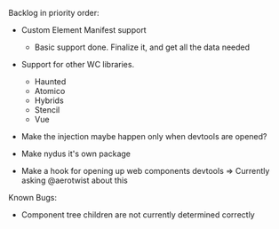 Backlog in priority order:

- Custom Element Manifest support
    - Basic support done. Finalize it, and get all the data needed

- Support for other WC libraries. 
    - Haunted
    - Atomico
    - Hybrids
    - Stencil
    - Vue

- Make the injection maybe happen only when devtools are opened? 

- Make nydus it's own package
- Make a hook for opening up web components devtools => Currently asking @aerotwist about this


Known Bugs:

- Component tree children are not currently determined correctly

